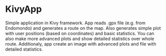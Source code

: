 # KivyApp

Simple application in Kivy framework. App reads .gpx file (e.g. from Endomondo) and generates a route on the map. Also generates simple plot with user positions (based on coordinates) and basic statistics. You can also make more advanced plots and show detailed statistics over whole route. Additionaly, app create an image with advanced plots and file with detailed statistics.

